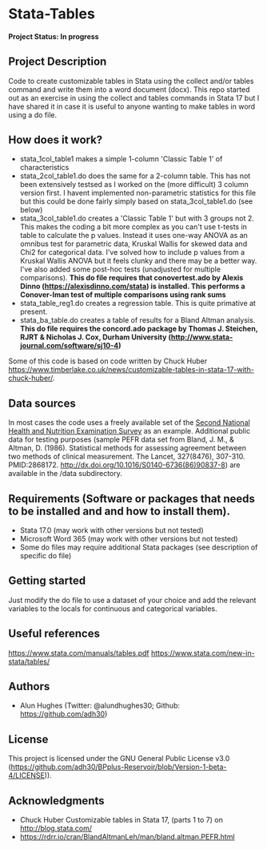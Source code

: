 # Stata-Tables
#### Project Status: In progress

## Project Description
Code to create customizable tables in Stata using the collect and/or tables command and write them into a word document (docx). This repo started out as an exercise in using the collect and tables commands in Stata 17 but I have shared it in case it is useful to anyone wanting to make tables in word using a do file.

## How does it work?
* stata_1col_table1 makes a simple 1-column 'Classic Table 1' of characteristics
* stata_2col_table1.do does the same for a 2-column table. This has not been extensively testsed as I worked on the (more difficult) 3 column version first. I havent implemented non-parametric statistics for this file but this could be done fairly simply based on stata_3col_table1.do (see below)
* stata_3col_table1.do creates a 'Classic Table 1' but with 3 groups not 2. This makes the coding a bit more complex as you can't use t-tests in table to calculate the p values. Instead it uses one-way ANOVA as an omnibus test for parametric data, Kruskal Wallis for skewed data and Chi2 for categorical data. I've solved how to include p values from a Kruskal Wallis ANOVA but it feels clunky and there may be a better way. I've also added some post-hoc tests (unadjusted for multiple comparisons). **This do file requires that conovertest.ado by Alexis Dinno (https://alexisdinno.com/stata) is installed. This performs a Conover-Iman test of multiple comparisons using rank sums**
* stata_table_reg1.do creates a regression table. This is quite primative at present.
* stata_ba_table.do creates a table of results for a Bland Altman analysis. **This do file requires the concord.ado package by Thomas J. Steichen, RJRT & Nicholas J. Cox, Durham University (http://www.stata-journal.com/software/sj10-4)**

Some of this code is based on code written by Chuck Huber https://www.timberlake.co.uk/news/customizable-tables-in-stata-17-with-chuck-huber/. 

## Data sources
In most cases the code uses a freely available set of the [Second National Health and Nutrition Examination Survey](https://www.stata-press.com/data/r17/nhanes2l) as an example. 
Additional public data for testing purposes (sample PEFR data set from Bland, J. M., & Altman, D. (1986). Statistical methods for assessing agreement between two methods of clinical measurement. The Lancet, 327(8476), 307-310. PMID:2868172. http://dx.doi.org/10.1016/S0140-6736(86)90837-8) are available in the /data subdirectory. 

## Requirements (Software or packages that needs to be installed and and how to install them).
* Stata 17.0 (may work with other versions but not tested)
* Microsoft Word 365 (may work with other versions but not tested)
* Some do files may require additional Stata packages (see description of specific do file)

## Getting started
Just modify the do file to use a dataset of your choice and add the relevant variables to the locals for continuous and categorical variables. 

## Useful references
https://www.stata.com/manuals/tables.pdf
https://www.stata.com/new-in-stata/tables/

## Authors
* Alun Hughes (Twitter: @alundhughes30; Github: https://github.com/adh30)

## License
This project is licensed under the GNU General Public License v3.0 (https://github.com/adh30/BPplus-Reservoir/blob/Version-1-beta-4/LICENSE)).

## Acknowledgments
* Chuck Huber Customizable tables in Stata 17, (parts 1 to 7) on http://blog.stata.com/
* https://rdrr.io/cran/BlandAltmanLeh/man/bland.altman.PEFR.html 